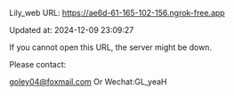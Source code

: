 Lily_web URL: https://ae6d-61-165-102-156.ngrok-free.app

Updated at: 2024-12-09 23:09:27

If you cannot open this URL, the server might be down.

Please contact: 

goley04@foxmail.com Or Wechat:GL_yeaH